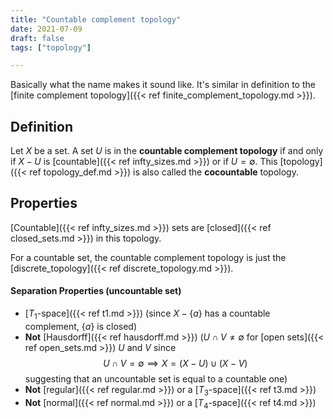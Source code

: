 ```yaml
---
title: "Countable complement topology"
date: 2021-07-09
draft: false
tags: ["topology"]

---
```


Basically what the name makes it sound like. It's similar in definition to the [finite complement topology]({{< ref finite_complement_topology.md >}}).

## Definition
Let $X$ be a set. A set $U$ is in the **countable complement topology** if and only if $X - U$ is [countable]({{< ref infty_sizes.md >}}) or if $U = \emptyset$. This [topology]({{< ref topology_def.md >}}) is also called the **cocountable** topology.

## Properties
[Countable]({{< ref infty_sizes.md >}}) sets are [closed]({{< ref closed_sets.md >}}) in this topology.

For a countable set, the countable complement topology is just the [discrete_topology]({{< ref discrete_topology.md >}}).

#### Separation Properties (uncountable set)
- [$T_1$-space]({{< ref t1.md >}}) (since $X - \{a\}$ has a countable complement, $\{a\}$ is closed)
- **Not** [Hausdorff]({{< ref hausdorff.md >}}) ($U \cap V \neq \emptyset$ for [open sets]({{< ref open_sets.md >}}) $U$ and $V$ since $$U \cap V = \emptyset \implies X = (X - U) \cup (X - V)$$ suggesting that an uncountable set is equal to a countable one)
- **Not** [regular]({{< ref regular.md >}}) or a [$T_3$-space]({{< ref t3.md >}}) 
- **Not** [normal]({{< ref normal.md >}}) or a [$T_4$-space]({{< ref t4.md >}}) 